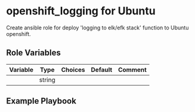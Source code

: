 openshift_logging for Ubuntu
=========

Create ansible role for deploy 'logging to elk/efk
stack' function to Ubuntu openshift.

Role Variables
--------------

| Variable                 | Type    | Choices     | Default         | Comment           |
|--------------------------|---------|-------------|-----------------|-------------------|
|                          | string  |             |                 |                   |


Example Playbook
----------------

